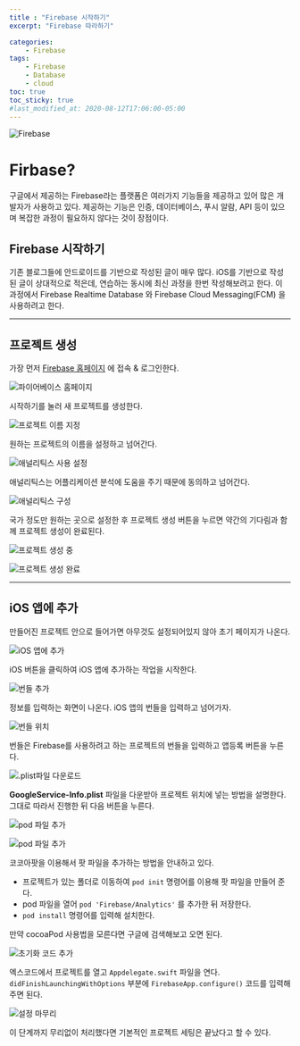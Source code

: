 ```yaml
---
title : "Firebase 시작하기"
excerpt: "Firebase 따라하기"

categories:
    - Firebase
tags:
    - Firebase
    - Database
    - cloud
toc: true
toc_sticky: true
#last_modified_at: 2020-08-12T17:06:00-05:00
---
```


![Firebase](/assets/images/posts/Firebase/firebase.png)

# Firbase?

구글에서 제공하는 Firebase라는 플랫폼은 여러가지 기능들을 제공하고 있어 많은 개발자가 사용하고 있다. 제공하는 기능은 인증, 데이터베이스, 푸시 알람, API 등이 있으며 복잡한 과정이 필요하지 않다는 것이 장점이다. 

## Firebase 시작하기

기존 블로그들에 안드로이드를 기반으로 작성된 글이 매우 많다. iOS를 기반으로 작성된 글이 상대적으로 적은데, 연습하는 동시에 최신 과정을 한번 작성해보려고 한다. 이 과정에서 Firebase Realtime Database 와 Firebase Cloud Messaging(FCM) 을 사용하려고 한다.

--- 
## 프로젝트 생성

가장 먼저 [Firebase 홈페이지](https://google.com) 에 접속 & 로그인한다.

![파이어베이스 홈페이지](/assets/images/posts/Firebase/2020-12-08-1/1.png)

시작하기를 눌러 새 프로젝트를 생성한다.

![프로젝트 이름 지정](/assets/images/posts/Firebase/2020-12-08-1/2.png)

원하는 프로젝트의 이름을 설정하고 넘어간다.

![애널리틱스 사용 설정](/assets/images/posts/Firebase/2020-12-08-1/3.png)

애널리틱스는 어플리케이션 분석에 도움을 주기 때문에 동의하고 넘어간다.

![애널리틱스 구성](/assets/images/posts/Firebase/2020-12-08-1/4.png)

국가 정도만 원하는 곳으로 설정한 후 프로젝트 생성 버튼을 누르면 약간의 기다림과 함께 프로젝트 생성이 완료된다.

![프로젝트 생성 중](/assets/images/posts/Firebase/2020-12-08-1/5.png)

![프로젝트 생성 완료](/assets/images/posts/Firebase/2020-12-08-1/6.png)

---

## iOS 앱에 추가

만들어진 프로젝트 안으로 들어가면 아무것도 설정되어있지 않아 초기 페이지가 나온다.

![iOS 앱에 추가](/assets/images/posts/Firebase/2020-12-08-1/7.png)

iOS 버튼을 클릭하여 iOS 앱에 추가하는 작업을 시작한다.

![번들 추가](/assets/images/posts/Firebase/2020-12-08-1/8.png)

정보를 입력하는 화면이 나온다. iOS 앱의 번들을 입력하고 넘어가자.

![번들 위치](/assets/images/posts/Firebase/2020-12-08-1/9.png)

번들은 Firebase를 사용하려고 하는 프로젝트의 번들을 입력하고 앱등록 버튼을 누른다.

![.plist파일 다운로드](/assets/images/posts/Firebase/2020-12-08-1/10.png)

**GoogleService-Info.plist** 파일을 다운받아 프로젝트 위치에 넣는 방법을 설명한다. 그대로 따라서 진행한 뒤 다음 버튼을 누른다. 

![pod 파일 추가](/assets/images/posts/Firebase/2020-12-08-1/11.png)

![pod 파일 추가](/assets/images/posts/Firebase/2020-12-08-1/12.png)

코코아팟을 이용해서 팟 파일을 추가하는 방법을 안내하고 있다.
- 프로젝트가 있는 폴더로 이동하여 `pod init` 명령어를 이용해 팟 파일을 만들어 준다.
- pod 파일을 열어 `pod 'Firebase/Analytics'` 를 추가한 뒤 저장한다.
- `pod install` 명령어를 입력해 설치한다.

만약 cocoaPod 사용법을 모른다면 구글에 검색해보고 오면 된다.

![초기화 코드 추가](/assets/images/posts/Firebase/2020-12-08-1/13.png)

엑스코드에서 프로젝트를 열고 `Appdelegate.swift` 파일을 연다. `didFinishLaunchingWithOptions` 부분에 `FirebaseApp.configure()` 코드를 입력해주면 된다.

![설정 마무리](/assets/images/posts/Firebase/2020-12-08-1/14.png)

이 단계까지 무리없이 처리했다면 기본적인 프로젝트 세팅은 끝났다고 할 수 있다. 
